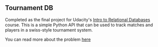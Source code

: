 ## Tournament DB

Completed as the final project for Udacity's 
[Intro to Relational Databases](https://www.udacity.com/course/intro-to-relational-databases--ud197)
course. This is a simple Python API that can be used to track matches and
players in a swiss-style tournament system.   

You can read more about the problem [here](https://docs.google.com/document/d/16IgOm4XprTaKxAa8w02y028oBECOoB1EI1ReddADEeY/pub?embedded=true)
